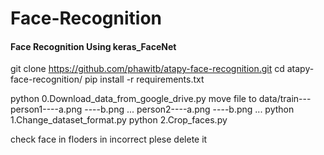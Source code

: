 # Face-Recognition
#### Face Recognition Using keras_FaceNet

git clone https://github.com/phawitb/atapy-face-recognition.git
cd atapy-face-recognition/
pip install -r requirements.txt

python 0.Download_data_from_google_drive.py
move file to data/train---person1----a.png
															     ----b.png
																				...
														person2----a.png
															     ----b.png
																				...
python 1.Change_dataset_format.py
python 2.Crop_faces.py

check face in floders in incorrect plese delete it

